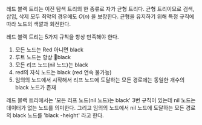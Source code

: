 
레드 블랙 트리는 이진 탐색 트리의 한 종류로 자가 균형 트리다. 균형 트리이므로 검색, 삽입, 삭제 모두 최악의 경우에도 $O(n)$ 을 보장한다. 균형을 유지하기 위해 특정 규칙에 따라 노드의 색깔과 회전한다.


레드 블랙 트리는 5가지 규칙을 항상 만족해야 한다.

1. 모든 노드는 Red 아니면 black
2. 루트 노드는 항상 black
3. 모든 리프 노드(nil 노드)는 black
4. red의 자식 노드는 black (red 연속 불가능)
5. 임의의 노드에서 시작해서 리프 노드에 도달하는 모든 경로에는 동일한 개수의 black 노드가 존재

레드 블랙 트리에서는 '모든 리프 노드(nil 노드)는 black' 3번 규칙이 있는데 nil 노드는 데이터가 없는 노드를 의미한다. 그리고 임의의 노드에서 nil 노드에 도달하는 모든 경로의 black 노드를 'black -height' 라고 한다.





